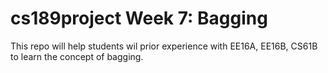 # cs189project Week 7: Bagging

This repo will help students wil prior experience with EE16A, EE16B, CS61B to learn the concept of bagging. 
